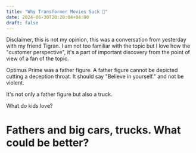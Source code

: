 ```yaml
---
title: "Why Transformer Movies Suck 🤖"
date: 2024-06-30T20:20:04+04:00
draft: false
---
```

Disclaimer, this is not my opinion, this was a conversation from yesterday with my friend Tigran. I am not too familiar with the topic but I love how the "customer perspective", it's a part of important discovery from the point of view of a fan of the topic.

Optimus Prime was a father figure. A father figure cannot be depicted cutting a deception throat. It should say "Believe in yourself." and not be violent.

It's not only a father figure but also a truck.

What do kids love? 
# Fathers and big cars, trucks. What could be better?